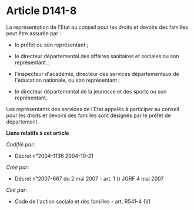 # Article D141-8

La représentation de l'Etat au conseil pour les droits et devoirs des familles peut être assurée par :

- le préfet ou son représentant ;

- le directeur départemental des affaires sanitaires et sociales ou son représentant ;

- l'inspecteur d'académie, directeur des services départementaux de l'éducation nationale, ou son représentant ;

- le directeur départemental de la jeunesse et des sports ou son représentant.

Les représentants des services de l'Etat appelés à participer au conseil pour les droits et devoirs des familles sont
désignés par le préfet de département.

**Liens relatifs à cet article**

_Codifié par_:

  - Décret n°2004-1136 2004-10-21

_Créé par_:

  - Décret n°2007-667 du 2 mai 2007 - art. 1 () JORF 4 mai 2007

_Cité par_:

  - Code de l'action sociale et des familles - art. R541-4 (V)
